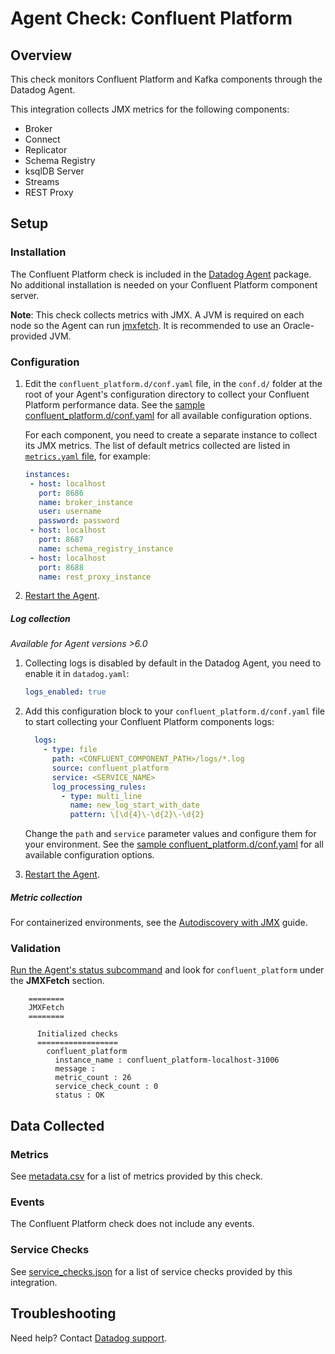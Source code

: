 # Agent Check: Confluent Platform

## Overview

This check monitors Confluent Platform and Kafka components through the Datadog Agent.

This integration collects JMX metrics for the following components:

- Broker
- Connect
- Replicator
- Schema Registry
- ksqlDB Server
- Streams
- REST Proxy

## Setup


### Installation

The Confluent Platform check is included in the [Datadog Agent][1] package. No additional installation is needed on your Confluent Platform component server.

**Note**: This check collects metrics with JMX. A JVM is required on each node so the Agent can run [jmxfetch][2]. It is recommended to use an Oracle-provided JVM.


### Configuration

1. Edit the `confluent_platform.d/conf.yaml` file, in the `conf.d/` folder at the root of your Agent's configuration directory to collect your Confluent Platform performance data. See the [sample confluent_platform.d/conf.yaml][3] for all available configuration options.

    For each component, you need to create a separate instance to collect its JMX metrics. The list of default metrics collected are listed in [`metrics.yaml` file][4], for example:

    ```yaml
    instances:
     - host: localhost
       port: 8686
       name: broker_instance
       user: username
       password: password
     - host: localhost
       port: 8687
       name: schema_registry_instance
     - host: localhost
       port: 8688
       name: rest_proxy_instance
    ```

2. [Restart the Agent][5].

##### Log collection

<!-- partial
{{< site-region region="us3" >}}
**Log collection is not supported for the Datadog {{< region-param key="dd_site_name" >}} site**.
{{< /site-region >}}
partial -->

_Available for Agent versions >6.0_

1. Collecting logs is disabled by default in the Datadog Agent, you need to enable it in `datadog.yaml`:

   ```yaml
   logs_enabled: true
   ```

2. Add this configuration block to your `confluent_platform.d/conf.yaml` file to start collecting your Confluent Platform components logs:

   ```yaml
     logs:
       - type: file
         path: <CONFLUENT_COMPONENT_PATH>/logs/*.log
         source: confluent_platform
         service: <SERVICE_NAME>
         log_processing_rules:
           - type: multi_line
             name: new_log_start_with_date
             pattern: \[\d{4}\-\d{2}\-\d{2}
   ```

    Change the `path` and `service` parameter values and configure them for your environment. See the [sample confluent_platform.d/conf.yaml][3] for all available configuration options.

3. [Restart the Agent][6].

##### Metric collection

For containerized environments, see the [Autodiscovery with JMX][7] guide.

### Validation

[Run the Agent's status subcommand][8] and look for `confluent_platform` under the **JMXFetch** section.

```
    ========
    JMXFetch
    ========

      Initialized checks
      ==================
        confluent_platform
          instance_name : confluent_platform-localhost-31006
          message :
          metric_count : 26
          service_check_count : 0
          status : OK
```

## Data Collected

### Metrics

See [metadata.csv][6] for a list of metrics provided by this check.

### Events

The Confluent Platform check does not include any events.

### Service Checks

See [service_checks.json][9] for a list of service checks provided by this integration.

## Troubleshooting

Need help? Contact [Datadog support][10].


[1]: https://app.datadoghq.com/account/settings#agent
[2]: https://github.com/DataDog/jmxfetch
[3]: https://github.com/DataDog/integrations-core/blob/master/confluent_platform/datadog_checks/confluent_platform/data/conf.yaml.example
[4]: https://github.com/DataDog/integrations-core/blob/master/confluent_platform/datadog_checks/confluent_platform/data/metrics.yaml
[5]: https://docs.datadoghq.com/agent/guide/agent-commands/#start-stop-and-restart-the-agent
[6]: https://github.com/DataDog/integrations-core/blob/master/confluent_platform/metadata.csv
[7]: https://docs.datadoghq.com/agent/guide/autodiscovery-with-jmx/?tab=containerizedagent
[8]: https://docs.datadoghq.com/agent/guide/agent-commands/#agent-status-and-information
[9]: https://github.com/DataDog/integrations-core/blob/master/confluent_platform/assets/service_checks.json
[10]: https://docs.datadoghq.com/help/

